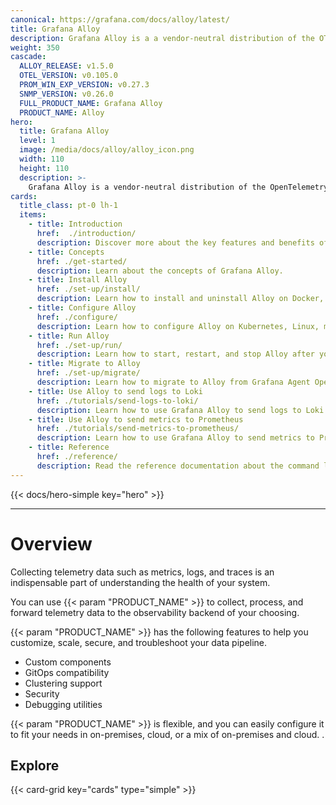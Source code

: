 ```yaml
---
canonical: https://grafana.com/docs/alloy/latest/
title: Grafana Alloy
description: Grafana Alloy is a a vendor-neutral distribution of the OTel Collector
weight: 350
cascade:
  ALLOY_RELEASE: v1.5.0
  OTEL_VERSION: v0.105.0
  PROM_WIN_EXP_VERSION: v0.27.3
  SNMP_VERSION: v0.26.0
  FULL_PRODUCT_NAME: Grafana Alloy
  PRODUCT_NAME: Alloy
hero:
  title: Grafana Alloy
  level: 1
  image: /media/docs/alloy/alloy_icon.png
  width: 110
  height: 110
  description: >-
    Grafana Alloy is a vendor-neutral distribution of the OpenTelemetry (OTel) Collector. With Alloy, you can instrument your application or infrastructure to collect, process, and forward telemetry data to the observability backend of your choice.
cards: 
  title_class: pt-0 lh-1
  items:
    - title: Introduction
      href:  ./introduction/
      description: Discover more about the key features and benefits of Alloy.
    - title: Concepts
      href: ./get-started/
      description: Learn about the concepts of Grafana Alloy.
    - title: Install Alloy
      href: ./set-up/install/
      description: Learn how to install and uninstall Alloy on Docker, Kubernetes, Linux, macOS, or Windows.
    - title: Configure Alloy
      href: ./configure/
      description: Learn how to configure Alloy on Kubernetes, Linux, macOS, or Windows.
    - title: Run Alloy
      href: ./set-up/run/
      description: Learn how to start, restart, and stop Alloy after you have installed it.
    - title: Migrate to Alloy
      href: ./set-up/migrate/
      description: Learn how to migrate to Alloy from Grafana Agent Operator, Prometheus, Promtail, Grafana Agent Static, or Grafana Agent Flow.
    - title: Use Alloy to send logs to Loki
      href: ./tutorials/send-logs-to-loki/
      description: Learn how to use Grafana Alloy to send logs to Loki.
    - title: Use Alloy to send metrics to Prometheus
      href: ./tutorials/send-metrics-to-prometheus/
      description: Learn how to use Grafana Alloy to send metrics to Prometheus.
    - title: Reference
      href: ./reference/
      description: Read the reference documentation about the command line tools, configuration blocks, components, and standard library.
---
```


{{< docs/hero-simple key="hero" >}}

---

# Overview

Collecting telemetry data such as metrics, logs, and traces is an indispensable part of understanding the health of your system.

You can use {{< param "PRODUCT_NAME" >}} to collect, process, and forward telemetry data to the observability backend of your choosing.

{{< param "PRODUCT_NAME" >}} has the following features to help you customize, scale, secure, and troubleshoot your data pipeline.

* Custom components
* GitOps compatibility
* Clustering support
* Security
* Debugging utilities

{{< param "PRODUCT_NAME" >}} is flexible, and you can easily configure it to fit your needs in on-premises, cloud, or a mix of on-premises and cloud. .

## Explore

{{< card-grid key="cards" type="simple" >}}

[OTel]: https://opentelemetry.io/ecosystem/distributions/
[Prometheus]: https://prometheus.io/
[Pyroscope]: https://grafana.com/docs/pyroscope/
[Loki]: https://grafana.com/docs/loki/
[Mimir]: https://grafana.com/docs/mimir/
[Promtail]: https://grafana.com/docs/loki/latest/send-data/promtail/
